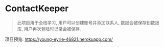 # ContactKeeper

>此项目用于全栈学习, 用户可以创建账号并添加联系人, 数据会被保存到数据库, 用户再次登陆时记录会被保存.

项目预览: https://young-eyrie-46821.herokuapp.com/

